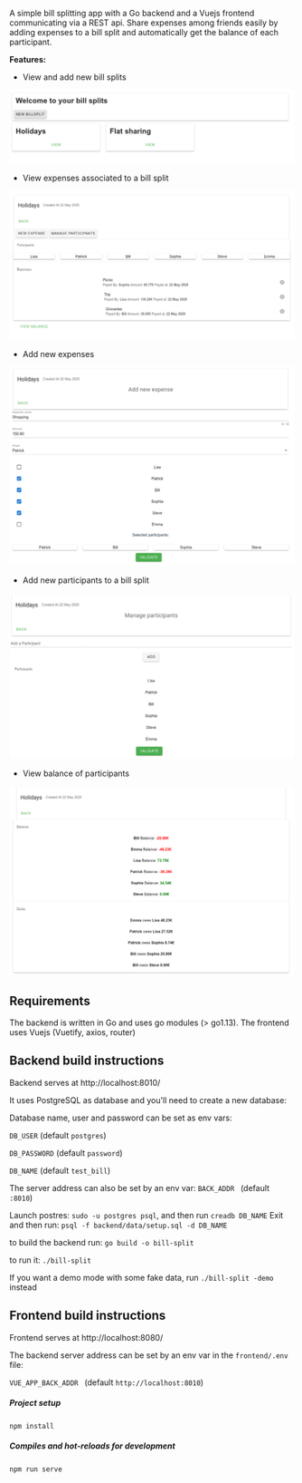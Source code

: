 
A simple bill splitting app with a Go backend and a Vuejs frontend communicating via a REST api.
Share expenses among friends easily by adding expenses to a bill split and automatically get the balance 
of each participant.

 
**Features:**
* View and add new bill splits

![HTTP Log-monitor](images/billsplitlist.png)

* View expenses associated to a bill split

![HTTP Log-monitor](images/billsplit.png)

* Add new expenses

![HTTP Log-monitor](images/newexpense.png)

* Add new participants to a bill split

![HTTP Log-monitor](images/manageparticipants.png)


* View balance of participants

![HTTP Log-monitor](images/balance.png)



## Requirements

The backend is written in Go and uses go modules (> go1.13).
The frontend uses Vuejs (Vuetify, axios, router)

## Backend build instructions

Backend serves at http://localhost:8010/

It uses PostgreSQL as database and you'll need to create a new database:

Database name, user and password can be set as env vars:

`DB_USER` (default `postgres`)

 `DB_PASSWORD` (default `password`)
 
 `DB_NAME` (default `test_bill`)
 
The server address can also be set by an env var:
 `BACK_ADDR ` (default `:8010`)


Launch postres: `sudo -u postgres psql`, and then run `creadb DB_NAME`
Exit and then run: `psql -f backend/data/setup.sql -d DB_NAME`


to build the backend run: `go build -o bill-split`

to run it:  `./bill-split`

If you want a demo mode with some fake data,  run `./bill-split -demo` instead

## Frontend build instructions

Frontend serves at http://localhost:8080/


The backend server address can be set by an env var in the `frontend/.env` file:

 `VUE_APP_BACK_ADDR ` (default `http://localhost:8010`)

##### Project setup
```
npm install
```

##### Compiles and hot-reloads for development
```
npm run serve
```




